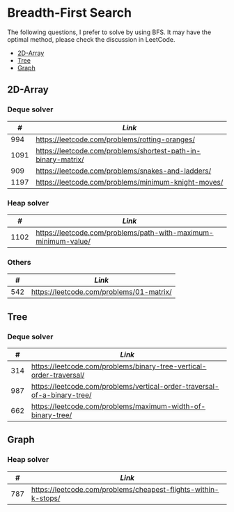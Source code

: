 # Breadth-First Search

The following questions, I prefer to solve by using BFS. It may have the optimal method, please check the discussion in LeetCode.  

* [2D-Array](##2D-Array)
* [Tree](##Tree)
* [Graph](##Graph)

## 2D-Array
### Deque solver

| *#* | *Link* |
| ---- | --------------------------------------------------------------------- |
| 994 | https://leetcode.com/problems/rotting-oranges/ |
| 1091 | https://leetcode.com/problems/shortest-path-in-binary-matrix/ |
| 909 | https://leetcode.com/problems/snakes-and-ladders/ |
| 1197 | https://leetcode.com/problems/minimum-knight-moves/ |

### Heap solver

| *#* | *Link* |
| ---- | --------------------------------------------------------------------- |
| 1102 | https://leetcode.com/problems/path-with-maximum-minimum-value/ |

### Others

| *#* | *Link* |
| ---- | --------------------------------------------------------------------- |
| 542 | https://leetcode.com/problems/01-matrix/ |

## Tree
### Deque solver

| *#* | *Link* |
| ---- | --------------------------------------------------------------------- |
| 314 | https://leetcode.com/problems/binary-tree-vertical-order-traversal/ |
| 987 | https://leetcode.com/problems/vertical-order-traversal-of-a-binary-tree/ |
| 662 | https://leetcode.com/problems/maximum-width-of-binary-tree/ |

## Graph
### Heap solver

| *#* | *Link* |
| ---- | --------------------------------------------------------------------- |
| 787 | https://leetcode.com/problems/cheapest-flights-within-k-stops/ |
